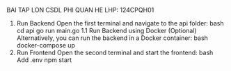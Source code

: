 BAI TAP LON CSDL PHI QUAN HE
LHP: 124CPQH01


1. Run Backend
Open the first terminal and navigate to the api folder:
bash
        cd api
        go run main.go
1.1 Run Backend using Docker (Optional)
Alternatively, you can run the backend in a Docker container:
bash
        docker-compose up
2. Run Frontend
Open the second terminal and start the frontend:
bash
        Add .env
        npm start